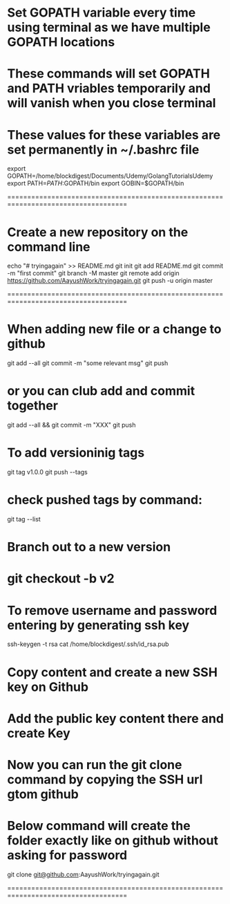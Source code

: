 # Set GOPATH variable every time using terminal as we have multiple GOPATH locations
# These commands will set GOPATH and PATH vriables temporarily and will vanish when you close terminal
# These values for these variables are set permanently in ~/.bashrc file
export GOPATH=/home/blockdigest/Documents/Udemy/GolangTutorialsUdemy
export PATH=$PATH:$GOPATH/bin
export GOBIN=$GOPATH/bin

====================================================================================

# Create a new repository on the command line
echo "# tryingagain" >> README.md
git init
git add README.md
git commit -m "first commit"
git branch -M master
git remote add origin https://github.com/AayushWork/tryingagain.git
git push -u origin master

====================================================================================

# When adding new file or a change to github
git add --all
git commit -m "some relevant msg"
git push

# or you can club add and commit together
git add --all && git commit -m "XXX"
git push

# To add versioninig tags
git tag v1.0.0
git push --tags

# check pushed tags by command:
git tag --list

# Branch out to a new version
git checkout -b v2
====================================================================================

# To remove username and password entering by generating ssh key
ssh-keygen -t rsa
cat /home/blockdigest/.ssh/id_rsa.pub

# Copy content and create a new SSH key on Github
# Add the public key content there and create Key

# Now you can run the git clone command by copying the SSH url gtom github
# Below command will create the folder exactly like on github without asking for password
git clone git@github.com:AayushWork/tryingagain.git

====================================================================================